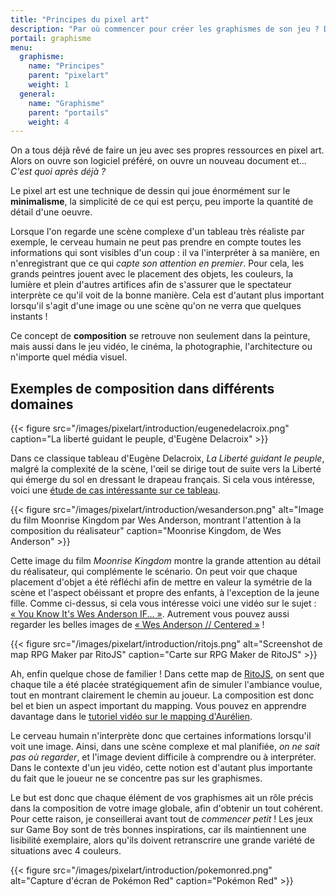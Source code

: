 ```yaml
---
title: "Principes du pixel art"
description: "Par où commencer pour créer les graphismes de son jeu ? Découvrez les principes de la composition visuelle avant de vous lancer !"
portail: graphisme
menu:
  graphisme:
    name: "Principes"
    parent: "pixelart"
    weight: 1
  general:
    name: "Graphisme"
    parent: "portails"
    weight: 4
---
```


On a tous déjà rêvé de faire un jeu avec ses propres ressources en pixel art. Alors on ouvre son logiciel préféré, on ouvre un nouveau document et... *C'est quoi après déjà ?*

Le pixel art est une technique de dessin qui joue énormément sur le **minimalisme**, la simplicité de ce qui est perçu, peu importe la quantité de détail d'une oeuvre.

Lorsque l'on regarde une scène complexe d'un tableau très réaliste par exemple, le cerveau humain ne peut pas prendre en compte toutes les informations qui sont visibles d'un coup : il va l'interpréter à sa manière, en n'enregistrant que ce qui *capte son attention en premier*. Pour cela, les grands peintres jouent avec le placement des objets, les couleurs, la lumière et plein d'autres artifices afin de s'assurer que le spectateur interprète ce qu'il voit de la bonne manière. Cela est d'autant plus important lorsqu'il s'agit d'une image ou une scène qu'on ne verra que quelques instants !

Ce concept de **composition** se retrouve non seulement dans la peinture, mais aussi dans le jeu vidéo, le cinéma, la photographie, l'architecture ou n'importe quel média visuel.

## Exemples de composition dans différents domaines

{{< figure src="/images/pixelart/introduction/eugenedelacroix.png" caption="La liberté guidant le peuple, d'Eugène Delacroix" >}}

Dans ce classique tableau d'Eugène Delacroix, *La Liberté guidant le peuple*, malgré la complexité de la scène, l'œil se dirige tout de suite vers la Liberté qui émerge du sol en dressant le drapeau français. Si cela vous intéresse, voici une [étude de cas intéressante sur ce tableau](https://www.histoire-image.org/fr/etudes/liberte-guidant-peuple-eugene-delacroix).

{{< figure src="/images/pixelart/introduction/wesanderson.png" alt="Image du film Moonrise Kingdom par Wes Anderson, montrant l'attention à la composition du réalisateur" caption="Moonrise Kingdom, de Wes Anderson" >}}

Cette image du film *Moonrise Kingdom* montre la grande attention au détail du réalisateur, qui complémente le scénario. On peut voir que chaque placement d'objet a été réfléchi afin de mettre en valeur la symétrie de la scène et l'aspect obéissant et propre des enfants, à l'exception de la jeune fille. Comme ci-dessus, si cela vous intéresse voici une vidéo sur le sujet : [« You Know It's Wes Anderson IF... »](https://www.youtube.com/watch?v=nqfRmceGwUs). Autrement vous pouvez aussi regarder les belles images de [« Wes Anderson // Centered »](https://vimeo.com/89302848) !

{{< figure src="/images/pixelart/introduction/ritojs.png" alt="Screenshot de map RPG Maker par RitoJS" caption="Carte sur RPG Maker de RitoJS" >}}

Ah, enfin quelque chose de familier ! Dans cette map de [RitoJS](https://twitter.com/RitoJS), on sent que chaque tile a été placée stratégiquement afin de simuler l'ambiance voulue, tout en montrant clairement le chemin au joueur. La composition est donc bel et bien un aspect important du mapping. Vous pouvez en apprendre davantage dans le [tutoriel vidéo sur le mapping d'Aurélien](https://rpgmakeralliance.com/d/63-ameliorer-son-mapping-video-et-liens-utiles).

Le cerveau humain n'interprète donc que certaines informations lorsqu'il voit une image. Ainsi, dans une scène complexe et mal planifiée, *on ne sait pas où regarder*, et l'image devient difficile à comprendre ou à interpréter. Dans le contexte d'un jeu vidéo, cette notion est d'autant plus importante du fait que le joueur ne se concentre pas sur les graphismes.

Le but est donc que chaque élément de vos graphismes ait un rôle précis dans la composition de votre image globale, afin d'obtenir un tout cohérent. Pour cette raison, je conseillerai avant tout de *commencer petit* ! Les jeux sur Game Boy sont de très bonnes inspirations, car ils maintiennent une lisibilité exemplaire, alors qu'ils doivent retranscrire une grande variété de situations avec 4 couleurs.

{{< figure src="/images/pixelart/introduction/pokemonred.png" alt="Capture d'écran de Pokémon Red" caption="Pokémon Red" >}}
